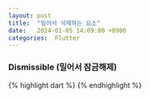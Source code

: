 ```yaml
---
layout: post
title:  "밀어서 삭제하는 요소"
date:   2024-01-05 14:09:00 +0900
categories:  Flutter
---
```


### Dismissible (밀어서 잠금해제)

{% highlight dart %}
{% endhighlight %}